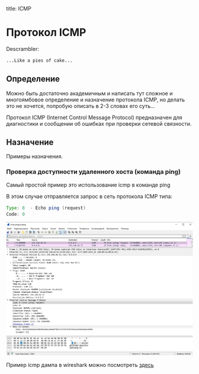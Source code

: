 title: ICMP

# Протокол ICMP

Descrambler:
```bash
...Like a pies of cake...
```


## Определение
Можно быть достаточно академичным и написать тут сложное и многоямбовое определение и назначение протокола ICMP, но делать это не хочется, попробую описать в 2-3 словах его суть...

Протокол ICMP (Internet Control Message Protocol) предназначен для диагностики и сообщении об ошибках при проверки сетевой связности.

## Назначение
Примеры назначения.

### Проверка доступности удаленного хоста (команда ping)
Самый простой пример это использование icmp в команде ping

В этом случае отправляется запрос в сеть протокола ICMP
типа: 
```java
Type: 8  - Echo ping (request)
Code: 0
```
![icmp-ping](img/icmp-ping.jpg)


Пример icmp дампа в wireshark можно посмотреть [здесь](https://icebale.readthedocs.io/en/latest/networks/wiresharrk.collection/icmp-ping.pcap)
